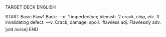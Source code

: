TARGET DECK
ENGLISH

START
Basic
Flaw1
Back: —n. 1 imperfection; blemish. 2 crack, chip, etc. 3 invalidating defect. —v. Crack; damage; spoil.  flawless adj. Flawlessly adv. [old norse]
END
